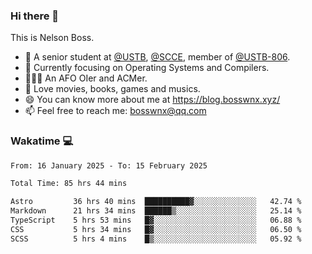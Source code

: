 ### Hi there 👋

<!--
**bosswnx/bosswnx** is a ✨ _special_ ✨ repository because its `README.md` (this file) appears on your GitHub profile.

Here are some ideas to get you started:

- 🔭 I’m currently working on ...
- 🌱 I’m currently learning ...
- 👯 I’m looking to collaborate on ...
- 🤔 I’m looking for help with ...
- 💬 Ask me about ...
- 📫 How to reach me: ...
- 😄 Pronouns: ...
- ⚡ Fun fact: ...
-->

This is Nelson Boss.

- 🏫 A senior student at [@USTB](https://www.ustb.edu.cn/), [@SCCE](https://scce.ustb.edu.cn/), member of [@USTB-806](https://ustb-806.github.io/).
- 🌱 Currently focusing on Operating Systems and Compilers.
- 🧑🏻‍💻 An AFO OIer and ACMer.
- 🥰 Love movies, books, games and musics.
- 😄 You can know more about me at https://blog.bosswnx.xyz/
- 📫 Feel free to reach me: bosswnx@qq.com

### Wakatime 💻

<!--START_SECTION:waka-->

```txt
From: 16 January 2025 - To: 15 February 2025

Total Time: 85 hrs 44 mins

Astro         36 hrs 40 mins  ██████████▓░░░░░░░░░░░░░░   42.74 %
Markdown      21 hrs 34 mins  ██████▒░░░░░░░░░░░░░░░░░░   25.14 %
TypeScript    5 hrs 53 mins   █▓░░░░░░░░░░░░░░░░░░░░░░░   06.88 %
CSS           5 hrs 34 mins   █▓░░░░░░░░░░░░░░░░░░░░░░░   06.50 %
SCSS          5 hrs 4 mins    █▒░░░░░░░░░░░░░░░░░░░░░░░   05.92 %
```

<!--END_SECTION:waka-->
